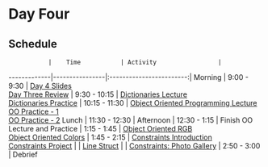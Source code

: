 # Day Four

## Schedule
 	           |	Time           | Activity                 |
-------------|----------------|:------------------------:|
 Morning	    |  9:00 - 9:30   | [Day 4 Slides](https://docs.google.com/presentation/d/1bPqbIBgJXV5kZdzzhluV20vaIxnJbsSKJgYxzB6wYLY/edit?usp=sharing)<br>[Day Three Review](https://github.com/upperlinecode/intro-to-swift/tree/master/day-4/DayThreeReview.playground)
        	    |  9:30 - 10:15  | [Dictionaries Lecture](https://github.com/upperlinecode/intro-to-swift/blob/master/day-4/intro-dictionaries.md)<br>[Dictionaries Practice](https://github.com/upperlinecode/intro-to-swift/tree/master/day-4/DictionariesPractice.playground)
       	     |  10:15 - 11:30 | [Object Oriented Programming Lecture](https://github.com/upperlinecode/intro-to-swift/blob/master/day-4/intro-object-orientation.md)<br>[OO Practice - 1](https://github.com/upperlinecode/intro-to-swift/tree/master/day-4/OOPractice1.playground)<br>[OO Practice - 2](https://github.com/upperlinecode/intro-to-swift/tree/master/day-4/OOPractice2.playground)
 Lunch       |  11:30 - 12:30 | 
 Afternoon   |  12:30 - 1:15  | Finish OO Lecture and Practice
             |  1:15 - 1:45   | [Object Oriented RGB](https://github.com/upperlinecode/intro-to-swift/blob/master/day-4/oo-colors-walkthrough.md)<br>[Object Oriented Colors](https://github.com/upperlinecode/intro-to-swift/tree/master/day-4/ObjectOrientedColors)
       	     |  1:45 - 2:15   | [Constraints Introduction](https://github.com/upperlinecode/intro-to-swift/blob/master/day-4/intro-constraints.md)<br>[Constraints Project](https://github.com/upperlinecode/intro-to-swift/tree/master/day-4/ConstraintsIntroduction)
       	     |                | [Line Struct](https://github.com/upperlinecode/intro-to-swift/tree/master/day-4/LineStruct.playground)
       	     |                | [Constraints: Photo Gallery](https://github.com/upperlinecode/intro-to-swift/blob/master/day-4/photo-gallery-lab.md)
       	     |  2:50 - 3:00   | Debrief

